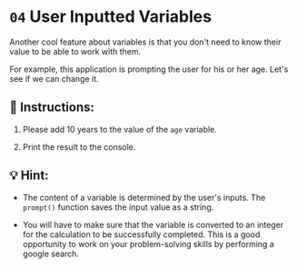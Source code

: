 # `04` User Inputted Variables

Another cool feature about variables is that you don't need to know their value to be able to work with them.

For example, this application is prompting the user for his or her age. Let's see if we can change it.

## 📝  Instructions:

1. Please add 10 years to the value of the `age` variable.

2. Print the result to the console.

## 💡 Hint:

+ The content of a variable is determined by the user's inputs. The `prompt()` function saves the input value as a string. 

+ You will have to make sure that the variable is converted to an integer for the calculation to be successfully completed. This is a good opportunity to work on your problem-solving skills by performing a google search.
